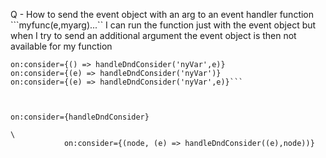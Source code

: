 Q - How to send the event object with an arg to an event handler function
```myfunc(e,myarg)...``
I can run the function just with the event object but when I try to send an additional argument the event object is then not available for my function
```on:consider={() => handleDndConsider('nyVar')}
on:consider={() => handleDndConsider('nyVar',e)}
on:consider={(e) => handleDndConsider('nyVar')}
on:consider={(e) => handleDndConsider('nyVar',e)}```



on:consider={handleDndConsider}

\
			on:consider={(node, (e) => handleDndConsider((e),node))}

